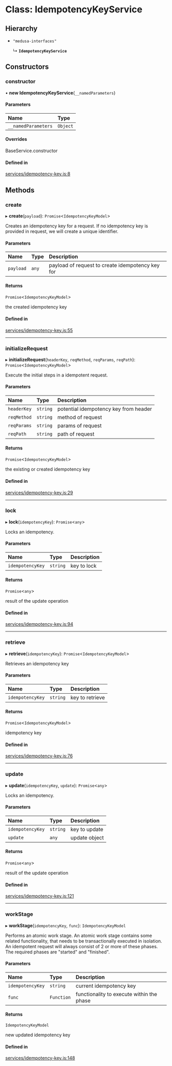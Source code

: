 # Class: IdempotencyKeyService

## Hierarchy

- `"medusa-interfaces"`

  ↳ **`IdempotencyKeyService`**

## Constructors

### constructor

• **new IdempotencyKeyService**(`__namedParameters`)

#### Parameters

| Name | Type |
| :------ | :------ |
| `__namedParameters` | `Object` |

#### Overrides

BaseService.constructor

#### Defined in

[services/idempotency-key.js:8](https://github.com/edihasaj/medusa/blob/1cc4f9ac/packages/medusa/src/services/idempotency-key.js#L8)

## Methods

### create

▸ **create**(`payload`): `Promise`<`IdempotencyKeyModel`\>

Creates an idempotency key for a request.
If no idempotency key is provided in request, we will create a unique
identifier.

#### Parameters

| Name | Type | Description |
| :------ | :------ | :------ |
| `payload` | `any` | payload of request to create idempotency key for |

#### Returns

`Promise`<`IdempotencyKeyModel`\>

the created idempotency key

#### Defined in

[services/idempotency-key.js:55](https://github.com/edihasaj/medusa/blob/1cc4f9ac/packages/medusa/src/services/idempotency-key.js#L55)

___

### initializeRequest

▸ **initializeRequest**(`headerKey`, `reqMethod`, `reqParams`, `reqPath`): `Promise`<`IdempotencyKeyModel`\>

Execute the initial steps in a idempotent request.

#### Parameters

| Name | Type | Description |
| :------ | :------ | :------ |
| `headerKey` | `string` | potential idempotency key from header |
| `reqMethod` | `string` | method of request |
| `reqParams` | `string` | params of request |
| `reqPath` | `string` | path of request |

#### Returns

`Promise`<`IdempotencyKeyModel`\>

the existing or created idempotency key

#### Defined in

[services/idempotency-key.js:29](https://github.com/edihasaj/medusa/blob/1cc4f9ac/packages/medusa/src/services/idempotency-key.js#L29)

___

### lock

▸ **lock**(`idempotencyKey`): `Promise`<`any`\>

Locks an idempotency.

#### Parameters

| Name | Type | Description |
| :------ | :------ | :------ |
| `idempotencyKey` | `string` | key to lock |

#### Returns

`Promise`<`any`\>

result of the update operation

#### Defined in

[services/idempotency-key.js:94](https://github.com/edihasaj/medusa/blob/1cc4f9ac/packages/medusa/src/services/idempotency-key.js#L94)

___

### retrieve

▸ **retrieve**(`idempotencyKey`): `Promise`<`IdempotencyKeyModel`\>

Retrieves an idempotency key

#### Parameters

| Name | Type | Description |
| :------ | :------ | :------ |
| `idempotencyKey` | `string` | key to retrieve |

#### Returns

`Promise`<`IdempotencyKeyModel`\>

idempotency key

#### Defined in

[services/idempotency-key.js:76](https://github.com/edihasaj/medusa/blob/1cc4f9ac/packages/medusa/src/services/idempotency-key.js#L76)

___

### update

▸ **update**(`idempotencyKey`, `update`): `Promise`<`any`\>

Locks an idempotency.

#### Parameters

| Name | Type | Description |
| :------ | :------ | :------ |
| `idempotencyKey` | `string` | key to update |
| `update` | `any` | update object |

#### Returns

`Promise`<`any`\>

result of the update operation

#### Defined in

[services/idempotency-key.js:121](https://github.com/edihasaj/medusa/blob/1cc4f9ac/packages/medusa/src/services/idempotency-key.js#L121)

___

### workStage

▸ **workStage**(`idempotencyKey`, `func`): `IdempotencyKeyModel`

Performs an atomic work stage.
An atomic work stage contains some related functionality, that needs to be
transactionally executed in isolation. An idempotent request will
always consist of 2 or more of these phases. The required phases are
"started" and "finished".

#### Parameters

| Name | Type | Description |
| :------ | :------ | :------ |
| `idempotencyKey` | `string` | current idempotency key |
| `func` | `Function` | functionality to execute within the phase |

#### Returns

`IdempotencyKeyModel`

new updated idempotency key

#### Defined in

[services/idempotency-key.js:148](https://github.com/edihasaj/medusa/blob/1cc4f9ac/packages/medusa/src/services/idempotency-key.js#L148)

